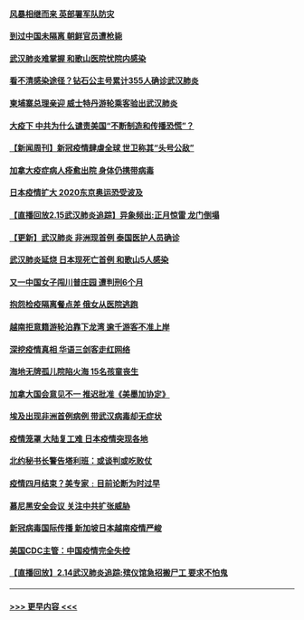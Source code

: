 #### [风暴相继而来 英部署军队防灾](../pages/prog202/a102778447.md?t=02161511) 
#### [到过中国未隔离 朝鲜官员遭枪毙](../pages/prog202/a102778383.md?t=02161511) 
#### [武汉肺炎难掌握 和歌山医院忧院内感染](../pages/prog202/a102778376.md?t=02161511) 
#### [看不清感染途径？钻石公主号累计355人确诊武汉肺炎](../pages/prog202/a102778335.md?t=02161511) 
#### [柬埔寨总理亲迎 威士特丹游轮乘客验出武汉肺炎](../pages/prog202/a102777842.md?t=02161511) 
#### [大疫下 中共为什么谴责美国“不断制造和传播恐慌”？](../pages/prog202/a102778285.md?t=02161511) 
#### [【新闻周刊】新冠疫情肆虐全球 世卫称其“头号公敌”](../pages/prog202/a102778196.md?t=02161511) 
#### [加拿大疫症病人痊愈出院 身体仍携带病毒](../pages/prog202/a102778061.md?t=02161511) 
#### [日本疫情扩大 2020东京奥运恐受波及](../pages/prog202/a102778049.md?t=02161511) 
#### [【直播回放2.15武汉肺炎追踪】异象频出:正月惊雷 龙门倒塌](../pages/prog202/a102777974.md?t=02161511) 
#### [【更新】武汉肺炎 非洲现首例 泰国医护人员确诊](../pages/prog202/a102770740.md?t=02161511) 
#### [武汉肺炎延烧 日本现死亡首例 和歌山5人感染](../pages/prog202/a102777815.md?t=02161511) 
#### [又一中国女子闯川普庄园 遭判刑6个月](../pages/prog202/a102777673.md?t=02161511) 
#### [抱怨检疫隔离餐点差 俄女从医院逃跑](../pages/prog202/a102777667.md?t=02161511) 
#### [越南拒意籍游轮泊靠下龙湾 逾千游客不准上岸](../pages/prog202/a102777646.md?t=02161511) 
#### [深挖疫情真相 华语三剑客走红网络](../pages/prog202/a102777624.md?t=02161511) 
#### [海地无牌孤儿院陷火海 15名孩童丧生](../pages/prog202/a102777620.md?t=02161511) 
#### [加拿大国会意见不一 推迟批准《美墨加协定》](../pages/prog202/a102777575.md?t=02161511) 
#### [埃及出现非洲首例病例 带武汉病毒却无症状](../pages/prog202/a102777559.md?t=02161511) 
#### [疫情笼罩 大陆复工难 日本疫情突现各地](../pages/prog202/a102777455.md?t=02161511) 
#### [北约秘书长警告塔利班：或谈判或吃败仗](../pages/prog202/a102777442.md?t=02161511) 
#### [疫情四月结束？美专家﹕目前论断为时过早](../pages/prog202/a102777248.md?t=02161511) 
#### [慕尼黑安全会议 关注中共扩张威胁](../pages/prog202/a102777254.md?t=02161511) 
#### [新冠病毒国际传播 新加坡日本越南疫情严峻](../pages/prog202/a102777245.md?t=02161511) 
#### [美国CDC主管：中国疫情完全失控](../pages/prog202/a102777236.md?t=02161511) 
#### [【直播回放】2.14武汉肺炎追踪:殡仪馆急招搬尸工 要求不怕鬼](../pages/prog202/a102777141.md?t=02161511) 

----
#### [ >>> 更早内容 <<< ](../indexes/prog202-earlier.md)
